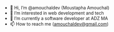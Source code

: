 - 👋 Hi, I’m @amouchaldev (Moustapha Amouchal)
- 👀 I’m interested in web development and tech 
- 🌱 I’m currently a software developer at ADZ MA
- 📫 How to reach me (amouchaldev@gmail.com)
